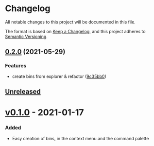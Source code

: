 # Changelog

All notable changes to this project will be documented in this file.

The format is based on [Keep a Changelog](https://keepachangelog.com/en/1.0.0/),
and this project adheres to [Semantic Versioning](https://semver.org/spec/v2.0.0.html).

## [0.2.0](https://www.github.com/readthedocs-fr/bin-client-vscode/compare/v0.1.0...v0.2.0) (2021-05-29)


### Features

* create bins from explorer & refactor ([9c35bb0](https://www.github.com/readthedocs-fr/bin-client-vscode/commit/9c35bb06e944dc2f431cb43239b05ca4dfd797d4))

## [Unreleased]

# [v0.1.0] - 2021-01-17

### Added

- Easy creation of bins, in the context menu and the command palette

[unreleased]: https://github.com/readthedocs-fr/bin-client-discord/compare/v0.1.0...HEAD
[v0.1.0]: https://github.com/readthedocs-fr/bin-client-discord/releases/tag/v0.1.0

